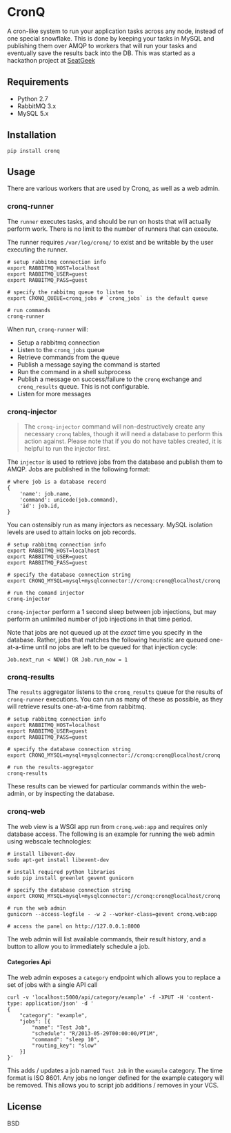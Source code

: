 # CronQ

A cron-like system to run your application tasks across any node, instead of one
special snowflake. This is done by keeping your tasks in MySQL and publishing
them over AMQP to workers that will run your tasks and eventually save the
results back into the DB. This was started as a hackathon project at
[SeatGeek](http://seatgeek.com)

## Requirements

- Python 2.7
- RabbitMQ 3.x
- MySQL 5.x

## Installation

    pip install cronq

## Usage

There are various workers that are used by Cronq, as well as a web admin.

### cronq-runner

The `runner` executes tasks, and should be run on hosts that will actually perform work. There is no limit to the number of runners that can execute.

The runner requires `/var/log/cronq/` to exist and be writable by the user
executing the runner.

    # setup rabbitmq connection info
    export RABBITMQ_HOST=localhost
    export RABBITMQ_USER=guest
    export RABBITMQ_PASS=guest

    # specify the rabbitmq queue to listen to
    export CRONQ_QUEUE=cronq_jobs # `cronq_jobs` is the default queue

    # run commands
    cronq-runner

When run, `cronq-runner` will:

- Setup a rabbitmq connection
- Listen to the `cronq_jobs` queue
- Retrieve commands from the queue
- Publish a message saying the command is started
- Run the command in a shell subprocess
- Publish a message on success/failure to the `cronq` exchange and `cronq_results` queue. This is not configurable.
- Listen for more messages

### cronq-injector

> The `cronq-injector` command will non-destructively create any necessary `cronq` tables, though it will need a database to perform this action against. Please note that if you do not have tables created, it is helpful to run the injector first.

The `injector` is used to retrieve jobs from the database and publish them to AMQP. Jobs are published in the following format:

    # where job is a database record
    {
        'name': job.name,
        'command': unicode(job.command),
        'id': job.id,
    }

You can ostensibly run as many injectors as necessary. MySQL isolation levels are used to attain locks on job records.

    # setup rabbitmq connection info
    export RABBITMQ_HOST=localhost
    export RABBITMQ_USER=guest
    export RABBITMQ_PASS=guest

    # specify the database connection string
    export CRONQ_MYSQL=mysql+mysqlconnector://cronq:cronq@localhost/cronq

    # run the comand injector
    cronq-injector

`cronq-injector` perform a 1 second sleep between job injections, but may perform an unlimited number of job injections in that time period.

Note that jobs are not queued up at the *exact* time you specify in the database. Rather, jobs that matches the following heuristic are queued one-at-a-time until no jobs are left to be queued for that injection cycle:

    Job.next_run < NOW() OR Job.run_now = 1

### cronq-results

The `results` aggregator listens to the `cronq_results` queue for the results of `cronq-runner` executions. You can run as many of these as possible, as they will retrieve results one-at-a-time from rabbitmq.

    # setup rabbitmq connection info
    export RABBITMQ_HOST=localhost
    export RABBITMQ_USER=guest
    export RABBITMQ_PASS=guest

    # specify the database connection string
    export CRONQ_MYSQL=mysql+mysqlconnector://cronq:cronq@localhost/cronq

    # run the results-aggregator
    cronq-results

These results can be viewed for particular commands within the web-admin, or by inspecting the database.

### cronq-web

The web view is a WSGI app run from `cronq.web:app` and requires only database access. The following is an example for running the web admin using webscale technologies:

    # install libevent-dev
    sudo apt-get install libevent-dev

    # install required python libraries
    sudo pip install greenlet gevent gunicorn

    # specify the database connection string
    export CRONQ_MYSQL=mysql+mysqlconnector://cronq:cronq@localhost/cronq

    # run the web admin
    gunicorn --access-logfile - -w 2 --worker-class=gevent cronq.web:app

    # access the panel on http://127.0.0.1:8000

The web admin will list available commands, their result history, and a button to allow you to immediately schedule a job.

#### Categories Api

The web admin exposes a `category` endpoint which allows you to replace a set of jobs with a single API call

```
curl -v 'localhost:5000/api/category/example' -f -XPUT -H 'content-type: application/json' -d '
{
    "category": "example",
    "jobs": [{
        "name": "Test Job",
        "schedule": "R/2013-05-29T00:00:00/PT1M",
        "command": "sleep 10",
        "routing_key": "slow"
    }]
}'
```

This adds / updates a job named `Test Job` in the `example` category. The time format is ISO 8601. Any jobs no longer defined for the example category will be removed. This allows you to script job additions / removes in your VCS.


## License

BSD
